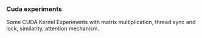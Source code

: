 ### Cuda experiments

Some CUDA Kernel Experiments with matrix multiplication, thread sync and lock, similarity, attention mechanism.
